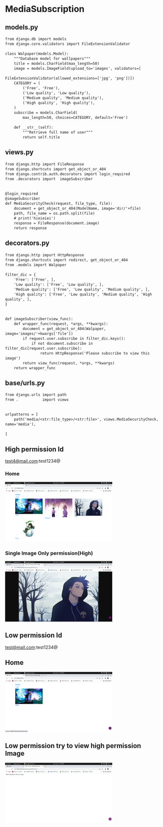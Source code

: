 # MediaSubscription

## models.py

```
from django.db import models
from django.core.validators import FileExtensionValidator

class Walpaper(models.Model):
    """Database model for wallpapers"""
    title = models.CharField(max_length=50)
    image = models.ImageField(upload_to='images', validators=[
                              FileExtensionValidator(allowed_extensions=['jpg', 'png'])])
    CATEGORY = (
        ('Free', 'Free'),
        ('Low quality', 'Low quality'),
        ('Medium quality', 'Medium quality'),
        ('High quality', 'High quality'),
    )
    subscribe = models.CharField(
        max_length=50, choices=CATEGORY, default='Free')

    def __str__(self):
        """Retrieve full name of user"""
        return self.title
```

## views.py

```
from django.http import FileResponse
from django.shortcuts import get_object_or_404
from django.contrib.auth.decorators import login_required
from .decorators import  imageSubscriber


@login_required
@imageSubscriber
def MediaSecurityCheck(request, file_type, file):
    document = get_object_or_404(ModelName, image='dir/'+file)
    path, file_name = os.path.split(file)
    # print('hieieiei')
    response = FileResponse(document.image)
    return response
```

## decorators.py

```
from django.http import HttpResponse
from django.shortcuts import redirect, get_object_or_404
from .models import Walpaper

filter_dic = {
    'Free': ['Free', ],
    'Low quality': ['Free', 'Low quality', ],
    'Medium quality': ['Free', 'Low quality', 'Medium quality', ],
    'High quality': ['Free', 'Low quality', 'Medium quality', 'High quality', ],
}


def imageSubscriber(view_func):
    def wrapper_func(request, *args, **kwargs):
        document = get_object_or_404(Walpaper, image='images/'+kwargs['file'])
        if request.user.subscribe in filter_dic.keys():
            if not document.subscribe in filter_dic[request.user.subscribe]:
                return HttpResponse('Please subscribe to view this image')
        return view_func(request, *args, **kwargs)
    return wrapper_func
```

## base/urls.py

```
from django.urls import path
from .           import views


urlpatterns = [
    path('media/<str:file_type>/<str:file>', views.MediaSecurityCheck, name='media'),

]
```

## High permission Id
test4@mail.com:test1234@

### Home
<img src="https://github.com/HSAkash/MediaSubscription/blob/main/Project_images/high_profile.png?raw=true" width="350" alt="accessibility text">

### Single Image Only permission(High)
<img src="https://github.com/HSAkash/MediaSubscription/blob/main/Project_images/high_profile_single_image.png?raw=true" width="350" alt="accessibility text">


## Low permission Id
test@mail.com:test1234@

## Home
<img src="https://github.com/HSAkash/MediaSubscription/blob/main/Project_images/low_profile.png?raw=true" width="350" alt="accessibility text">

## Low permission try to view high permission Image
<img src="https://github.com/HSAkash/MediaSubscription/blob/main/Project_images/low_profile_cant_show_high_image.png?raw=true" width="350" alt="accessibility text">
